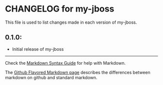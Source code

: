 # CHANGELOG for my-jboss

This file is used to list changes made in each version of my-jboss.

## 0.1.0:

* Initial release of my-jboss

- - - 
Check the [Markdown Syntax Guide](http://daringfireball.net/projects/markdown/syntax) for help with Markdown.

The [Github Flavored Markdown page](http://github.github.com/github-flavored-markdown/) describes the differences between markdown on github and standard markdown.
